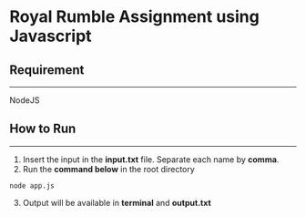 # Royal Rumble Assignment using Javascript

## Requirement
---
NodeJS

## How to Run
---

1. Insert the input in the **input.txt** file. Separate each name by **comma**.
2. Run the **command below** in the root directory

```
node app.js
```

3. Output will be available in **terminal** and **output.txt**
